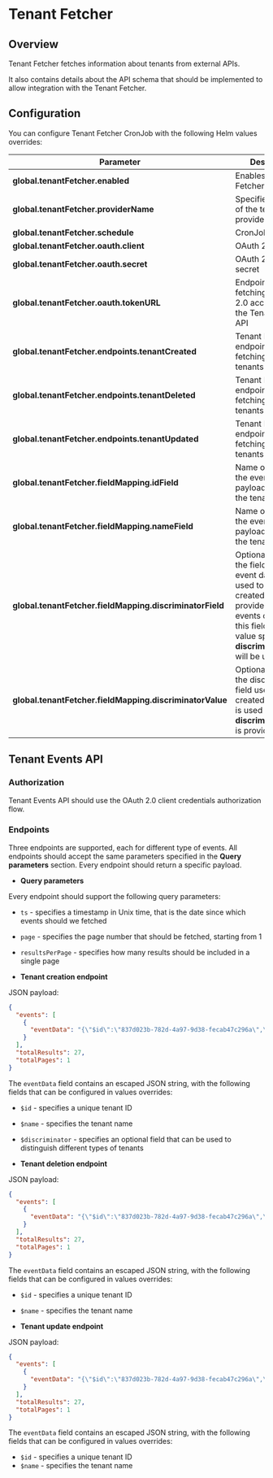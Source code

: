 # Tenant Fetcher

## Overview

Tenant Fetcher fetches information about tenants from external APIs.

It also contains details about the API schema that should be implemented to allow integration with the Tenant Fetcher.

## Configuration

You can configure Tenant Fetcher CronJob with the following Helm values overrides:

| Parameter | Description |  Default value |
|-----------|-------------|---------------|
| **global.tenantFetcher.enabled** | Enables the Tenant Fetcher CronJob. | `false` |
| **global.tenantFetcher.providerName** | Specifies the name of the tenants provider. | `"compass"` |
| **global.tenantFetcher.schedule** | CronJob schedule | `"*/5 * * * *"` |
| **global.tenantFetcher.oauth.client** | OAuth 2.0 client ID | None |
| **global.tenantFetcher.oauth.secret** | OAuth 2.0 client secret | None |
| **global.tenantFetcher.oauth.tokenURL** | Endpoint for fetching the OAuth 2.0 access token to the Tenant Events API | None |
| **global.tenantFetcher.endpoints.tenantCreated** | Tenant Events API endpoint for fetching created tenants | `"127.0.0.1/events?type=created"` |
| **global.tenantFetcher.endpoints.tenantDeleted** | Tenant Events API endpoint for fetching deleted tenants | `"127.0.0.1/events?type=deleted"` |
| **global.tenantFetcher.endpoints.tenantUpdated** | Tenant Events API endpoint for fetching updated tenants | `"127.0.0.1/events?type=updated"` |
| **global.tenantFetcher.fieldMapping.idField** | Name of the field in the event data payload containing the tenant name | `"id"` |
| **global.tenantFetcher.fieldMapping.nameField** | Name of the field in the event data payload containing the tenant ID | `"name"` |
| **global.tenantFetcher.fieldMapping.discriminatorField** | Optional name of the field in the event data payload used to filter created tenants. If provided, only events containing this field with the value specified in **discriminatorValue** will be used. | None |
| **global.tenantFetcher.fieldMapping.discriminatorValue** | Optional value of the discriminator field used to filter created tenants. It is used only if **discriminatorField** is provided. | None |

## Tenant Events API

### Authorization
Tenant Events API should use the OAuth 2.0 client credentials authorization flow.

### Endpoints

Three endpoints are supported, each for different type of events.
All endpoints should accept the same parameters specified in the **Query parameters** section.
Every endpoint should return a specific payload.

- **Query parameters**

Every endpoint should support the following query parameters:
- `ts` - specifies a timestamp in Unix time, that is the date since which events should we fetched
- `page` - specifies the page number that should be fetched, starting from 1
- `resultsPerPage` - specifies how many results should be included in a single page

- **Tenant creation endpoint**

JSON payload:
```json
{
  "events": [
    {
      "eventData": "{\"$id\":\"837d023b-782d-4a97-9d38-fecab47c296a\",\"$name\":\"Tenant 1\",\"$discriminator\":\"default\"}"
    }
  ],
  "totalResults": 27,
  "totalPages": 1
}
```

The `eventData` field contains an escaped JSON string, with the following fields that can be configured in values overrides:
- `$id` - specifies a unique tenant ID
- `$name` - specifies the tenant name
- `$discriminator` - specifies an optional field that can be used to distinguish different types of tenants

- **Tenant deletion endpoint**

JSON payload:
```json
{
  "events": [
    {
      "eventData": "{\"$id\":\"837d023b-782d-4a97-9d38-fecab47c296a\",\"$name\":\"Tenant 1\"}"
    }
  ],
  "totalResults": 27,
  "totalPages": 1
}
```

The `eventData` field contains an escaped JSON string, with the following fields that can be configured in values overrides:
- `$id` - specifies a unique tenant ID
- `$name` - specifies the tenant name

- **Tenant update endpoint**

JSON payload:
```json
{
  "events": [
    {
      "eventData": "{\"$id\":\"837d023b-782d-4a97-9d38-fecab47c296a\",\"$name\":\"Tenant 1\"}"
    }
  ],
  "totalResults": 27,
  "totalPages": 1
}
```

The `eventData` field contains an escaped JSON string, with the following fields that can be configured in values overrides:
- `$id` - specifies a unique tenant ID
- `$name` - specifies the tenant name
